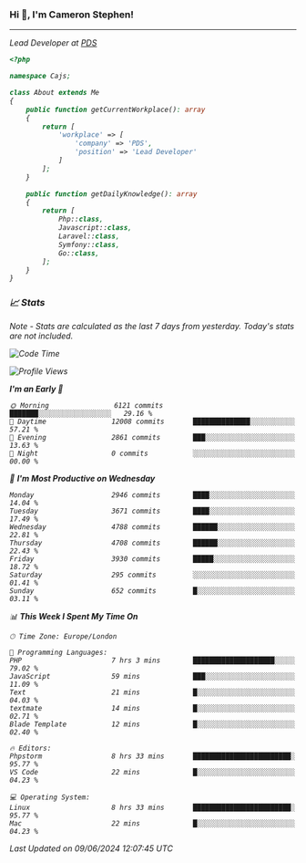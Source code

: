 ### Hi 👋, I'm Cameron Stephen!
<hr>
<p><em>Lead Developer at <a href="https://prindatasolutions.co.uk">PDS</a></p>


```php
<?php

namespace Cajs;

class About extends Me
{
    public function getCurrentWorkplace(): array
    {
        return [
            'workplace' => [
                'company' => 'PDS',
                'position' => 'Lead Developer'
            ]
        ];
    }

    public function getDailyKnowledge(): array
    {
        return [
            Php::class,
            Javascript::class,
            Laravel::class,
            Symfony::class,
            Go::class,
        ];
    }
}
```

### 📈 Stats
<p><em>Note - Stats are calculated as the last 7 days from yesterday. Today's stats are not included.</em></p>


<!--START_SECTION:waka-->
![Code Time](http://img.shields.io/badge/Code%20Time-3%2C837%20hrs%207%20mins-blue)

![Profile Views](http://img.shields.io/badge/Profile%20Views-0-blue)

**I'm an Early 🐤** 

```text
🌞 Morning                6121 commits        ███████░░░░░░░░░░░░░░░░░░   29.16 % 
🌆 Daytime                12008 commits       ██████████████░░░░░░░░░░░   57.21 % 
🌃 Evening                2861 commits        ███░░░░░░░░░░░░░░░░░░░░░░   13.63 % 
🌙 Night                  0 commits           ░░░░░░░░░░░░░░░░░░░░░░░░░   00.00 % 
```
📅 **I'm Most Productive on Wednesday** 

```text
Monday                   2946 commits        ████░░░░░░░░░░░░░░░░░░░░░   14.04 % 
Tuesday                  3671 commits        ████░░░░░░░░░░░░░░░░░░░░░   17.49 % 
Wednesday                4788 commits        ██████░░░░░░░░░░░░░░░░░░░   22.81 % 
Thursday                 4708 commits        ██████░░░░░░░░░░░░░░░░░░░   22.43 % 
Friday                   3930 commits        █████░░░░░░░░░░░░░░░░░░░░   18.72 % 
Saturday                 295 commits         ░░░░░░░░░░░░░░░░░░░░░░░░░   01.41 % 
Sunday                   652 commits         █░░░░░░░░░░░░░░░░░░░░░░░░   03.11 % 
```


📊 **This Week I Spent My Time On** 

```text
🕑︎ Time Zone: Europe/London

💬 Programming Languages: 
PHP                      7 hrs 3 mins        ████████████████████░░░░░   79.02 % 
JavaScript               59 mins             ███░░░░░░░░░░░░░░░░░░░░░░   11.09 % 
Text                     21 mins             █░░░░░░░░░░░░░░░░░░░░░░░░   04.03 % 
textmate                 14 mins             █░░░░░░░░░░░░░░░░░░░░░░░░   02.71 % 
Blade Template           12 mins             █░░░░░░░░░░░░░░░░░░░░░░░░   02.40 % 

🔥 Editors: 
Phpstorm                 8 hrs 33 mins       ████████████████████████░   95.77 % 
VS Code                  22 mins             █░░░░░░░░░░░░░░░░░░░░░░░░   04.23 % 

💻 Operating System: 
Linux                    8 hrs 33 mins       ████████████████████████░   95.77 % 
Mac                      22 mins             █░░░░░░░░░░░░░░░░░░░░░░░░   04.23 % 
```


 Last Updated on 09/06/2024 12:07:45 UTC
<!--END_SECTION:waka-->
